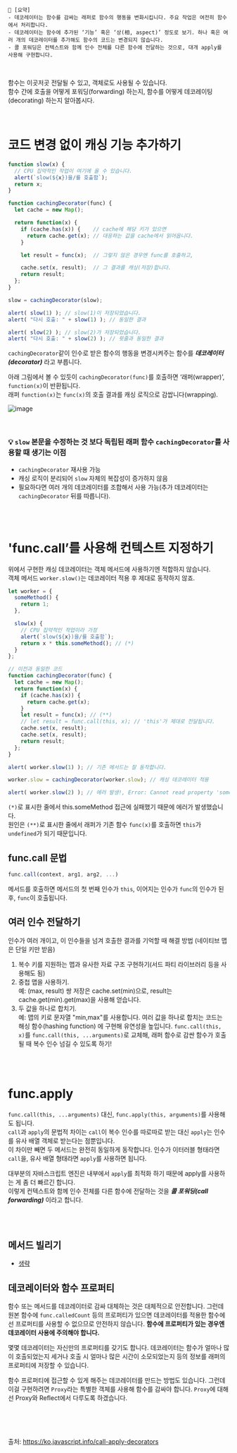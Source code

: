 ```
📍 [요약]
- 데코레이터는 함수를 감싸는 래퍼로 함수의 행동을 변화시킵니다. 주요 작업은 여전히 함수에서 처리합니다.
- 데코레이터는 함수에 추가된 ‘기능’ 혹은 ‘상(相, aspect)’ 정도로 보기. 하나 혹은 여러 개의 데코레이터를 추가해도 함수의 코드는 변경되지 않습니다.
- 콜 포워딩은 컨텍스트와 함께 인수 전체를 다른 함수에 전달하는 것으로, 대개 apply를 사용해 구현합니다.
```
<br/>

함수는 이곳저곳 전달될 수 있고, 객체로도 사용될 수 있습니다.     
함수 간에 호출을 어떻게 포워딩(forwarding) 하는지, 함수를 어떻게 데코레이팅(decorating) 하는지 알아봅시다. 

<br/>

# 코드 변경 없이 캐싱 기능 추가하기
```js
function slow(x) {
  // CPU 집약적인 작업이 여기에 올 수 있습니다.
  alert(`slow(${x})을/를 호출함`);
  return x;
}

function cachingDecorator(func) {
  let cache = new Map();

  return function(x) {
    if (cache.has(x)) {    // cache에 해당 키가 있으면
      return cache.get(x); // 대응하는 값을 cache에서 읽어옵니다.
    }

    let result = func(x);  // 그렇지 않은 경우엔 func를 호출하고,

    cache.set(x, result);  // 그 결과를 캐싱(저장)합니다.
    return result;
  };
}

slow = cachingDecorator(slow);

alert( slow(1) ); // slow(1)이 저장되었습니다.
alert( "다시 호출: " + slow(1) ); // 동일한 결과

alert( slow(2) ); // slow(2)가 저장되었습니다.
alert( "다시 호출: " + slow(2) ); // 윗줄과 동일한 결과
```
`cachingDecorator`같이 인수로 받은 함수의 행동을 변경시켜주는 함수를 ***데코레이터(decorator)*** 라고 부릅니다.    

아래 그림에서 볼 수 있듯이 `cachingDecorator(func)`를 호출하면 ‘래퍼(wrapper)’, `function(x)`이 반환됩니다.    
래퍼 `function(x)`는 `func(x)`의 호출 결과를 캐싱 로직으로 감쌉니다(wrapping).     

![image](https://user-images.githubusercontent.com/50884017/194941567-526aefb3-cc09-4e02-91a3-86edefae629e.png)

<br/>

### 💡 `slow` 본문을 수정하는 것 보다 독립된 래퍼 함수 `cachingDecorator`를 사용할 때 생기는 이점
- `cachingDecorator` 재사용 가능
- 캐싱 로직이 분리되어 `slow` 자체의 복잡성이 증가하지 않음
- 필요하다면 여러 개의 데코레이터를 조합해서 사용 가능(추가 데코레이터는 `cachingDecorator` 뒤를 따릅니다).

<br/><br/>

# 'func.call’를 사용해 컨텍스트 지정하기
위에서 구현한 캐싱 데코레이터는 객체 메서드에 사용하기엔 적합하지 않습니다.    
객체 메서드 `worker.slow()`는 데코레이터 적용 후 제대로 동작하지 않죠.
```js
let worker = {
  someMethod() {
    return 1;
  },

  slow(x) {
    // CPU 집약적인 작업이라 가정
    alert(`slow(${x})을/를 호출함`);
    return x * this.someMethod(); // (*)
  }
};

// 이전과 동일한 코드
function cachingDecorator(func) {
  let cache = new Map();
  return function(x) {
    if (cache.has(x)) {
      return cache.get(x);
    }
    let result = func(x); // (**)
    // let result = func.call(this, x); // 'this'가 제대로 전달됩니다.
    cache.set(x, result);
    cache.set(x, result);
    return result;
  };
}

alert( worker.slow(1) ); // 기존 메서드는 잘 동작합니다.

worker.slow = cachingDecorator(worker.slow); // 캐싱 데코레이터 적용

alert( worker.slow(2) ); // 에러 발생!, Error: Cannot read property 'someMethod' of undefined
```
`(*)`로 표시한 줄에서 this.someMethod 접근에 실패했기 때문에 에러가 발생했습니다.     
원인은 `(**)`로 표시한 줄에서 래퍼가 기존 함수 `func(x)`를 호출하면 `this`가 `undefined`가 되기 때문입니다.

## func.call 문법
```js
func.call(context, arg1, arg2, ...)
```
메서드를 호출하면 메서드의 첫 번째 인수가 `this`, 이어지는 인수가 `func`의 인수가 된 후, `func`이 호출됩니다.

## 여러 인수 전달하기
인수가 여러 개이고, 이 인수들을 넘겨 호출한 결과를 기억할 때 해결 방법 (네이티브 맵은 단일 키만 받음)
1. 복수 키를 지원하는 맵과 유사한 자료 구조 구현하기(서드 파티 라이브러리 등을 사용해도 됨)
2. 중첩 맵을 사용하기.      
    예: (max, result) 쌍 저장은 cache.set(min)으로, result는 cache.get(min).get(max)을 사용해 얻습니다.
3. 두 값을 하나로 합치기.       
    예: 맵의 키로 문자열 "min,max"를 사용합니다. 여러 값을 하나로 합치는 코드는 해싱 함수(hashing function) 에 구현해 유연성을 높입니다.
    `func.call(this, x)`를 `func.call(this, ...arguments)`로 교체해, 래퍼 함수로 감싼 함수가 호출될 때 복수 인수 넘길 수 있도록 하기!

<br/><br/>

# func.apply
`func.call(this, ...arguments)` 대신, `func.apply(this, arguments)`를 사용해도 됩니다.     
`call`과 `apply`의 문법적 차이는 `call`이 복수 인수를 따로따로 받는 대신 `apply`는 인수를 유사 배열 객체로 받는다는 점뿐입니다.     
이 차이만 빼면 두 메서드는 완전히 동일하게 동작합니다. 인수가 이터러블 형태라면 `call`을, 유사 배열 형태라면 `apply`를 사용하면 됩니다.     

대부분의 자바스크립트 엔진은 내부에서 `apply`를 최적화 하기 때문에 apply를 사용하는 게 좀 더 빠르긴 합니다.    
이렇게 컨텍스트와 함께 인수 전체를 다른 함수에 전달하는 것을 ***콜 포워딩(call forwarding)*** 이라고 합니다.

<br/><br/>

## 메서드 빌리기
- [생략](https://ko.javascript.info/call-apply-decorators#method-borrowing)

## 데코레이터와 함수 프로퍼티

함수 또는 메서드를 데코레이터로 감싸 대체하는 것은 대체적으로 안전합니다. 
그런데 원본 함수에 `func.calledCount` 등의 프로퍼티가 있으면 데코레이터를 적용한 함수에선 프로퍼티를 사용할 수 없으므로 안전하지 않습니다. 
**함수에 프로퍼티가 있는 경우엔 데코레이터 사용에 주의해야 합니다.**

몇몇 데코레이터는 자신만의 프로퍼티를 갖기도 합니다. 
데코레이터는 함수가 얼마나 많이 호출되었는지 세거나 호출 시 얼마나 많은 시간이 소모되었는지 등의 정보를 래퍼의 프로퍼티에 저장할 수 있습니다.    

함수 프로퍼티에 접근할 수 있게 해주는 데코레이터를 만드는 방법도 있습니다. 그런데 이걸 구현하려면 `Proxy`라는 특별한 객체를 사용해 함수를 감싸야 합니다. `Proxy`에 대해선 Proxy와 Reflect에서 다루도록 하겠습니다.

<br/><br/><br/>

출처: https://ko.javascript.info/call-apply-decorators
